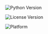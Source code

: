 ![Python Version](https://img.shields.io/badge/Python-3.13-green)


![License Version](https://img.shields.io/badge/AGPL-3.0%20license-blue)


![Platform](https://img.shields.io/badge/Linux-purple)
